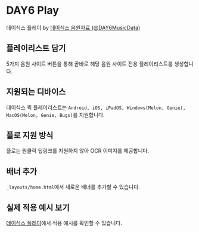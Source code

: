 # DAY6 Play
데이식스 플레이 by [데이식스 음원자료 (@DAY6MusicData)](https://twitter.com/day6musicdata)

## 플레이리스트 담기
5가지 음원 사이트 버튼을 통해 곧바로 해당 음원 사이트 전용 플레이리스트를 생성합니다.

## 지원되는 디바이스
데이식스 퀵 플레이리스트는 `Android, iOS, iPadOS, Windows(Melon, Genie), MacOS(Melon, Genie, Bugs)`를 지원합니다.

## 플로 지원 방식
플로는 원클릭 딥링크를 지원하지 않아 OCR 이미지를 제공합니다.

## 배너 추가
`_layouts/home.html`에서 새로운 배너를 추가할 수 있습니다.

## 실제 적용 예시 보기
[데이식스 플레이](https://day6.kr)에서 적용 예시를 확인할 수 있습니다.
